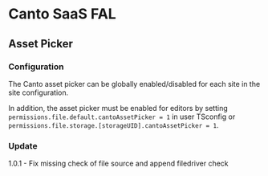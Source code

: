 # Canto SaaS FAL

## Asset Picker

### Configuration

The Canto asset picker can be globally enabled/disabled for each site
in the site configuration.

In addition, the asset picker must be enabled for editors
by setting `permissions.file.default.cantoAssetPicker = 1` in user TSconfig
or `permissions.file.storage.[storageUID].cantoAssetPicker = 1`.

### Update

1.0.1 - Fix missing check of file source and append filedriver check

